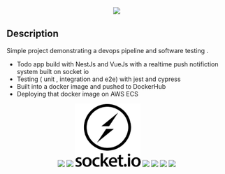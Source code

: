 <div align="center" >
  <img src="https://seeklogo.com/images/D/devops-logo-CDF1353483-seeklogo.com.png" width="170"  />
</div>

## Description

Simple project demonstrating a devops pipeline and software testing .
- Todo app build with NestJs and VueJs with a realtime push notifiction system built on socket io 
- Testing ( unit , integration and e2e) with jest and cypress 
- Built into a docker image and pushed to DockerHub
- Deploying that docker image on AWS ECS

<div align="center" >
  <img src="https://nestjs.com/img/logo_text.svg" width="170"/>

  <img src="https://seeklogo.com/images/V/vue-js-logo-2C42B6690F-seeklogo.com.png" width="170"/>

  <img src="https://raw.githubusercontent.com/Avenge-PRC777/chat-app-client-server/master/images/socketio.png" width="150"/>

  <img src="https://seeklogo.com/images/A/amazon-web-services-aws-logo-6C2E3DCD3E-seeklogo.com.png" width="170"/>

  <img src="https://seeklogo.com/images/D/docker-inc-logo-4A9A703EFB-seeklogo.com.png" width="170"  />

  <img src="https://upload.wikimedia.org/wikipedia/commons/a/a4/Cypress.png" width="170"  />

  <img src="https://miro.medium.com/max/300/1*veOyRtKTPeoqC_VlWNUc5Q.png" width="170"  />

</div >
